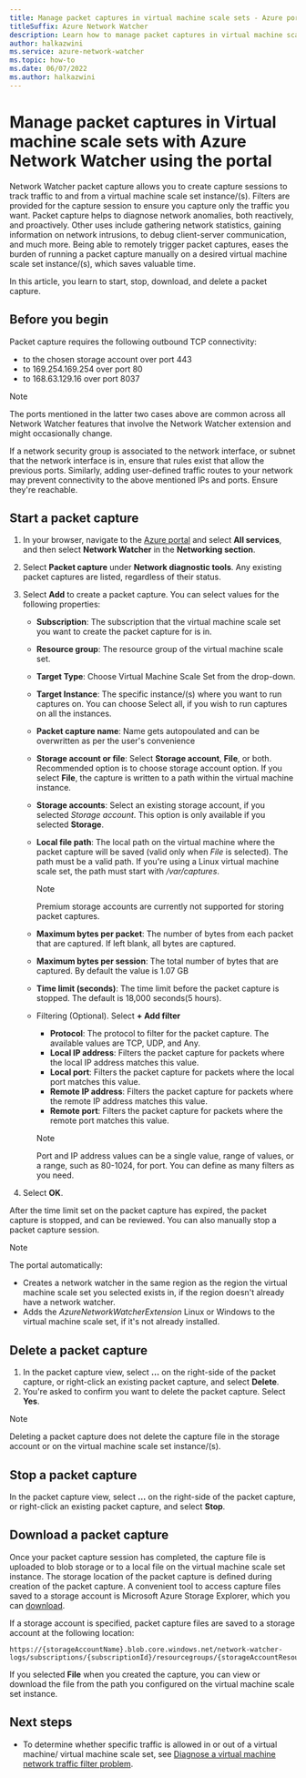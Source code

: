 ```yaml
---
title: Manage packet captures in virtual machine scale sets - Azure portal
titleSuffix: Azure Network Watcher
description: Learn how to manage packet captures in virtual machine scale sets with the packet capture feature of Network Watcher using the Azure portal.
author: halkazwini
ms.service: azure-network-watcher
ms.topic: how-to
ms.date: 06/07/2022
ms.author: halkazwini
---
```


# Manage packet captures in Virtual machine scale sets with Azure Network Watcher using the portal

Network Watcher packet capture allows you to create capture sessions to track traffic to and from a virtual machine scale set instance/(s). Filters are provided for the capture session to ensure you capture only the traffic you want. Packet capture helps to diagnose network anomalies, both reactively, and proactively. Other uses include gathering network statistics, gaining information on network intrusions, to debug client-server communication, and much more. Being able to remotely trigger packet captures, eases the burden of running a packet capture manually on a desired virtual machine scale set instance/(s), which saves valuable time.

In this article, you learn to start, stop, download, and delete a packet capture. 

## Before you begin

Packet capture requires the following outbound TCP connectivity:
- to the chosen storage account over port 443
- to 169.254.169.254 over port 80
- to 168.63.129.16 over port 8037

> [!NOTE]
> The ports mentioned in the latter two cases above are common across all Network Watcher features that involve the Network Watcher extension and might occasionally change.


If a network security group is associated to the network interface, or subnet that the network interface is in, ensure that rules exist that allow the previous ports. Similarly, adding user-defined traffic routes to your network may prevent connectivity to the above mentioned IPs and ports. Ensure they're reachable. 

## Start a packet capture

1. In your browser, navigate to the [Azure portal](https://portal.azure.com) and select **All services**, and then select **Network Watcher** in the **Networking section**.
2. Select **Packet capture** under **Network diagnostic tools**. Any existing packet captures are listed, regardless of their status.
3. Select **Add** to create a packet capture. You can select values for the following properties:
   - **Subscription**: The subscription that the virtual machine scale set you want to create the packet capture for is in.
   - **Resource group**: The resource group of the virtual machine scale set.
   - **Target Type**: Choose Virtual Machine Scale Set from the drop-down.
   - **Target Instance**: The specific instance/(s) where you want to run captures on. You can choose Select all, if you wish to run captures on all the instances.
   - **Packet capture name**: Name gets autopoulated and can be overwritten as per the user's convenience
   - **Storage account or file**: Select **Storage account**, **File**, or both. Recommended option is to choose storage account option. If you select **File**, the capture is written to a path within the virtual machine instance.
   - **Storage accounts**: Select an existing storage account, if you selected *Storage account*. This option is only available if you selected **Storage**.
   - **Local file path**: The local path on the virtual machine where the packet capture will be saved (valid only when *File* is selected). The path must be a valid path. If you're using a Linux virtual machine scale set, the path must start with */var/captures*.
   
   
     > [!NOTE]
     > Premium storage accounts are currently not supported for storing packet captures.

   - **Maximum bytes per packet**: The number of bytes from each packet that are captured. If left blank, all bytes are captured.
   - **Maximum bytes per session**: The total number of bytes that are captured. By default the value is 1.07 GB
   - **Time limit (seconds)**: The time limit before the packet capture is stopped. The default is 18,000 seconds(5 hours).
   - Filtering (Optional). Select **+ Add filter**
     - **Protocol**: The protocol to filter for the packet capture. The available values are TCP, UDP, and Any.
     - **Local IP address**: Filters the packet capture for packets where the local IP address matches this value.
     - **Local port**: Filters the packet capture for packets where the local port matches this value.
     - **Remote IP address**: Filters the packet capture for packets where the remote IP address matches this value.
     - **Remote port**: Filters the packet capture for packets where the remote port matches this value.
    
     > [!NOTE]
     > Port and IP address values can be a single value, range of values, or a range, such as 80-1024, for port. You can define as many filters as you need.

4. Select **OK**.

After the time limit set on the packet capture has expired, the packet capture is stopped, and can be reviewed. You can also manually stop a packet capture session.

> [!NOTE]
> The portal automatically:
>  * Creates a  network watcher in the same region as the region the virtual machine scale set you selected exists in, if the region doesn't already have a network watcher.
>  * Adds the *AzureNetworkWatcherExtension* Linux or Windows to the virtual machine scale set, if it's not already installed.

## Delete a packet capture

1. In the packet capture view, select **...** on the right-side of the packet capture, or right-click an existing packet capture, and select **Delete**.
2. You're asked to confirm you want to delete the packet capture. Select **Yes**.

> [!NOTE]
> Deleting a packet capture does not delete the capture file in the storage account or on the virtual machine scale set instance/(s).

## Stop a packet capture

In the packet capture view, select **...** on the right-side of the packet capture, or right-click an existing packet capture, and select **Stop**.

## Download a packet capture

Once your packet capture session has completed, the capture file is uploaded to blob storage or to a local file on the virtual machine scale set instance. The storage location of the packet capture is defined during creation of the packet capture. A convenient tool to access capture files saved to a storage account is Microsoft Azure Storage Explorer, which you can [download](https://storageexplorer.com/).

If a storage account is specified, packet capture files are saved to a storage account at the following location:

```
https://{storageAccountName}.blob.core.windows.net/network-watcher-logs/subscriptions/{subscriptionId}/resourcegroups/{storageAccountResourceGroup}/providers/microsoft.compute/virtualmachines/{VMName}/{year}/{month}/{day}/packetCapture_{creationTime}.cap
```

If you selected **File** when you created the capture, you can view or download the file from the path you configured on the virtual machine scale set instance.

## Next steps

- To determine whether specific traffic is allowed in or out of a virtual machine/ virtual machine scale set, see [Diagnose a virtual machine network traffic filter problem](diagnose-vm-network-traffic-filtering-problem.md).
